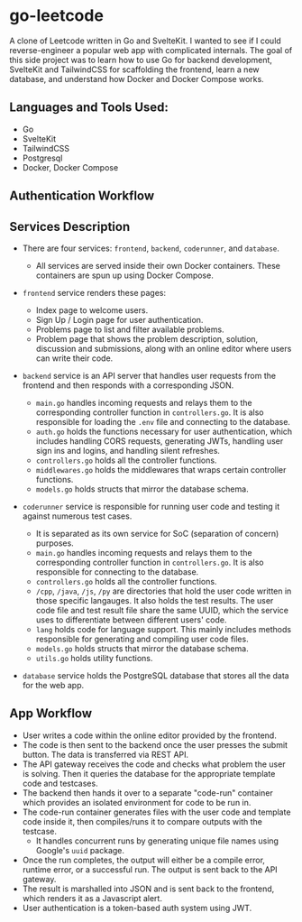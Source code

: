 # go-leetcode

A clone of Leetcode written in Go and SvelteKit. I wanted to see if I could reverse-engineer a popular web app with complicated internals.
The goal of this side project was to learn how to use Go for backend development, SvelteKit and TailwindCSS for scaffolding the frontend, learn a new database, and understand how Docker and Docker Compose works.

## Languages and Tools Used:
- Go
- SvelteKit
- TailwindCSS
- Postgresql
- Docker, Docker Compose

## Authentication Workflow

## Services Description
- There are four services: `frontend`, `backend`, `coderunner`, and `database`.
  - All services are served inside their own Docker containers. These containers are spun up using Docker Compose.

- `frontend` service renders these pages:
  - Index page to welcome users.
  - Sign Up / Login page for user authentication.
  - Problems page to list and filter available problems.
  - Problem page that shows the problem description, solution, discussion and submissions, along with an online editor where users can write their code.

- `backend` service is an API server that handles user requests from the frontend and then responds with a corresponding JSON.
  - `main.go` handles incoming requests and relays them to the corresponding controller function in `controllers.go`. It is also responsible for loading the `.env` file and connecting to the database.
  - `auth.go` holds the functions necessary for user authentication, which includes handling CORS requests, generating JWTs, handling user sign ins and logins, and handling silent refreshes.
  - `controllers.go` holds all the controller functions.
  - `middlewares.go` holds the middlewares that wraps certain controller functions.
  - `models.go` holds structs that mirror the database schema.

- `coderunner` service is responsible for running user code and testing it against numerous test cases.
  - It is separated as its own service for SoC (separation of concern) purposes.
  - `main.go` handles incoming requests and relays them to the corresponding controller function in `controllers.go`. It is also responsible for connecting to the database.
  - `controllers.go` holds all the controller functions.
  - `/cpp`, `/java`, `/js`, `/py` are directories that hold the user code written in those specific langauges. It also holds the test results. The user code file and test result file share the same UUID, which the service uses to differentiate between different users' code.
  - `lang` holds code for language support. This mainly includes methods responsible for generating and compiling user code files.
  - `models.go` holds structs that mirror the database schema.
  - `utils.go` holds utility functions.

- `database` service holds the PostgreSQL database that stores all the data for the web app.

## App Workflow
- User writes a code within the online editor provided by the frontend.
- The code is then sent to the backend once the user presses the submit button. The data is transferred via REST API.
- The API gateway receives the code and checks what problem the user is solving. Then it queries the database for the appropriate template code and testcases.
- The backend then hands it over to a separate "code-run" container which provides an isolated environment for code to be run in.
- The code-run container generates files with the user code and template code inside it, then compiles/runs it to compare outputs with the testcase.
  - It handles concurrent runs by generating unique file names using Google's `uuid` package.
- Once the run completes, the output will either be a compile error, runtime error, or a successful run. The output is sent back to the API gateway.
- The result is marshalled into JSON and is sent back to the frontend, which renders it as a Javascript alert.
- User authentication is a token-based auth system using JWT.
